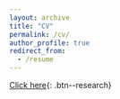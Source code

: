```yaml
---
layout: archive
title: "CV"
permalink: /cv/
author_profile: true
redirect_from:
  - /resume
---
```



[Click here](https://github.com/aantonelli94/CV/blob/main/CV.pdf){: .btn--research}